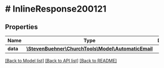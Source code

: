 # # InlineResponse200121

## Properties

Name | Type | Description | Notes
------------ | ------------- | ------------- | -------------
**data** | [**\StevenBuehner\ChurchTools\Model\AutomaticEmail**](AutomaticEmail.md) |  |

[[Back to Model list]](../../README.md#models) [[Back to API list]](../../README.md#endpoints) [[Back to README]](../../README.md)
